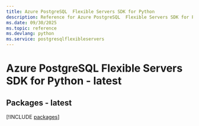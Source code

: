 ```yaml
---
title: Azure PostgreSQL  Flexible Servers SDK for Python
description: Reference for Azure PostgreSQL  Flexible Servers SDK for Python
ms.date: 09/30/2025
ms.topic: reference
ms.devlang: python
ms.service: postgresqlflexibleservers
---
```

# Azure PostgreSQL  Flexible Servers SDK for Python - latest
## Packages - latest
[!INCLUDE [packages](postgresql--flexible-servers-index.md)]